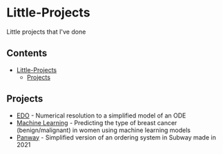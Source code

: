 # Little-Projects

Little projects that I've done

## Contents

- [Little-Projects](#little-projects)
  - [Projects](#projects)

## Projects

- [EDO](EDO/) - Numerical resolution to a simplified model of an ODE
- [Machine Learning](Machine_Learning/) - Predicting the type of breast cancer (benign/malignant) in women using machine learning models
- [Panway](Panway/) - Simplified version of an ordering system in Subway made in 2021

